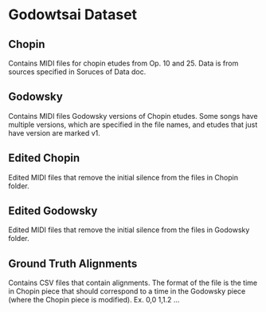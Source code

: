 # Godowtsai Dataset

## Chopin
Contains MIDI files for chopin etudes from Op. 10 and 25. Data is from sources specified in Soruces of Data doc.

## Godowsky
Contains MIDI files Godowsky versions of Chopin etudes. Some songs have multiple versions, which are specified in the file names, and etudes that just have version are marked v1.

## Edited Chopin
Edited MIDI files that remove the initial silence from the files in Chopin folder.

## Edited Godowsky
Edited MIDI files that remove the initial silence from the files in Godowsky folder.

## Ground Truth Alignments
Contains CSV files that contain alignments. The format of the file is the time in Chopin piece that should correspond to a time in the Godowsky piece (where the Chopin piece is modified).
Ex.
0,0
1,1.2
...
